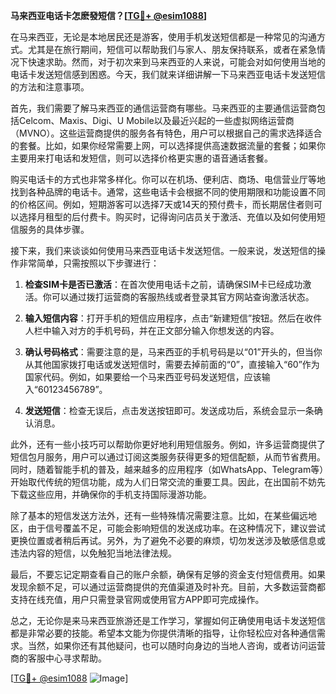 **马来西亚电话卡怎麽發短信？[[TG💪+ @esim1088](https://t.me/s/esim1088)]**

在马来西亚，无论是本地居民还是游客，使用手机发送短信都是一种常见的沟通方式。尤其是在旅行期间，短信可以帮助我们与家人、朋友保持联系，或者在紧急情况下快速求助。然而，对于初次来到马来西亚的人来说，可能会对如何使用当地的电话卡发送短信感到困惑。今天，我们就来详细讲解一下马来西亚电话卡发送短信的方法和注意事项。

首先，我们需要了解马来西亚的通信运营商有哪些。马来西亚的主要通信运营商包括Celcom、Maxis、Digi、U Mobile以及最近兴起的一些虚拟网络运营商（MVNO）。这些运营商提供的服务各有特色，用户可以根据自己的需求选择适合的套餐。比如，如果你经常需要上网，可以选择提供高速数据流量的套餐；如果你主要用来打电话和发短信，则可以选择价格更实惠的语音通话套餐。

购买电话卡的方式也非常多样化。你可以在机场、便利店、商场、电信营业厅等地找到各种品牌的电话卡。通常，这些电话卡会根据不同的使用期限和功能设置不同的价格区间。例如，短期游客可以选择7天或14天的预付费卡，而长期居住者则可以选择月租型的后付费卡。购买时，记得询问店员关于激活、充值以及如何使用短信服务的具体步骤。

接下来，我们来谈谈如何使用马来西亚电话卡发送短信。一般来说，发送短信的操作非常简单，只需按照以下步骤进行：

1. **检查SIM卡是否已激活**：在首次使用电话卡之前，请确保SIM卡已经成功激活。你可以通过拨打运营商的客服热线或者登录其官方网站查询激活状态。

2. **输入短信内容**：打开手机的短信应用程序，点击“新建短信”按钮。然后在收件人栏中输入对方的手机号码，并在正文部分输入你想发送的内容。

3. **确认号码格式**：需要注意的是，马来西亚的手机号码是以“01”开头的，但当你从其他国家拨打电话或发送短信时，需要去掉前面的“0”，直接输入“60”作为国家代码。例如，如果要给一个马来西亚号码发送短信，应该输入“60123456789”。

4. **发送短信**：检查无误后，点击发送按钮即可。发送成功后，系统会显示一条确认消息。

此外，还有一些小技巧可以帮助你更好地利用短信服务。例如，许多运营商提供了短信包月服务，用户可以通过订阅这类服务获得更多的短信配额，从而节省费用。同时，随着智能手机的普及，越来越多的应用程序（如WhatsApp、Telegram等）开始取代传统的短信功能，成为人们日常交流的重要工具。因此，在出国前不妨先下载这些应用，并确保你的手机支持国际漫游功能。

除了基本的短信发送方法外，还有一些特殊情况需要注意。比如，在某些偏远地区，由于信号覆盖不足，可能会影响短信的发送成功率。在这种情况下，建议尝试更换位置或者稍后再试。另外，为了避免不必要的麻烦，切勿发送涉及敏感信息或违法内容的短信，以免触犯当地法律法规。

最后，不要忘记定期查看自己的账户余额，确保有足够的资金支付短信费用。如果发现余额不足，可以通过运营商提供的充值渠道及时补充。目前，大多数运营商都支持在线充值，用户只需登录官网或使用官方APP即可完成操作。

总之，无论你是来马来西亚旅游还是工作学习，掌握如何正确使用电话卡发送短信都是非常必要的技能。希望本文能为你提供清晰的指导，让你轻松应对各种通信需求。当然，如果你还有其他疑问，也可以随时向身边的当地人咨询，或者访问运营商的客服中心寻求帮助。

[[TG💪+ @esim1088](https://t.me/s/esim1088) ![Image](https://i.postimg.cc/4NQfJmqS/Snipaste-2025-05-13-00-14-12.png)]